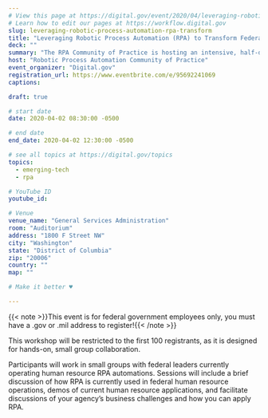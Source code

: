 ```yaml
---
# View this page at https://digital.gov/event/2020/04/leveraging-robotic-process-automation-rpa-transform
# Learn how to edit our pages at https://workflow.digital.gov
slug: leveraging-robotic-process-automation-rpa-transform
title: "Leveraging Robotic Process Automation (RPA) to Transform Federal Human Resource Operations"
deck: ""
summary: "The RPA Community of Practice is hosting an intensive, half-day workshop for federal human resource leaders interested in learning how robotic process automation can rapidly transform their business operations. "
host: "Robotic Process Automation Community of Practice"
event_organizer: "Digital.gov"
registration_url: https://www.eventbrite.com/e/95692241069
captions: 

draft: true

# start date
date: 2020-04-02 08:30:00 -0500

# end date
end_date: 2020-04-02 12:30:00 -0500

# see all topics at https://digital.gov/topics
topics: 
  - emerging-tech
  - rpa

# YouTube ID
youtube_id: 

# Venue
venue_name: "General Services Administration"
room: "Auditorium"
address: "1800 F Street NW"
city: "Washington"
state: "District of Columbia"
zip: "20006"
country: ""
map: ""

# Make it better ♥

---
```


{{< note >}}This event is for federal government employees only, you must have a .gov or .mil address to register!{{< /note >}}

This workshop will be restricted to the first 100 registrants, as it is designed for hands-on, small group collaboration.

Participants will work in small groups with federal leaders currently operating human resource RPA automations. Sessions will include a brief discussion of how RPA is currently used in federal human resource operations, demos of current human resource applications, and facilitate discussions of your agency’s business challenges and how you can apply RPA.

